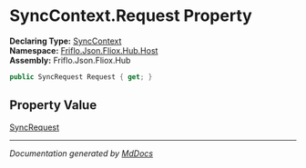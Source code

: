 ﻿<!--  
  <auto-generated>   
    The contents of this file were generated by a tool.  
    Changes to this file may be list if the file is regenerated  
  </auto-generated>   
-->

# SyncContext.Request Property

**Declaring Type:** [SyncContext](../index.md)  
**Namespace:** [Friflo.Json.Fliox.Hub.Host](../../index.md)  
**Assembly:** Friflo.Json.Fliox.Hub

```csharp
public SyncRequest Request { get; }
```

## Property Value

[SyncRequest](../../../Protocol/SyncRequest/index.md)

___

*Documentation generated by [MdDocs](https://github.com/ap0llo/mddocs)*
